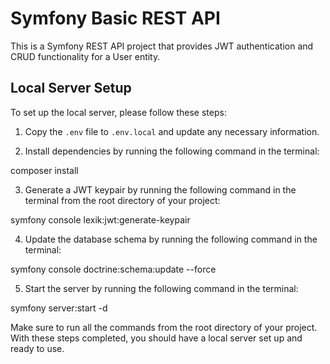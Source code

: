 # Symfony Basic REST API

This is a Symfony REST API project that provides JWT authentication and CRUD functionality for a User entity.

## Local Server Setup

To set up the local server, please follow these steps:

1. Copy the `.env` file to `.env.local` and update any necessary information.

2. Install dependencies by running the following command in the terminal:

composer install

3. Generate a JWT keypair by running the following command in the terminal from the root directory of your project:

symfony console lexik:jwt:generate-keypair

4. Update the database schema by running the following command in the terminal:

symfony console doctrine:schema:update --force

5. Start the server by running the following command in the terminal:

symfony server:start -d

Make sure to run all the commands from the root directory of your project. With these steps completed, you should have a local server set up and ready to use.
